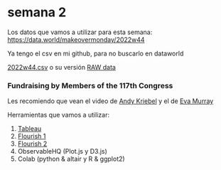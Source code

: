 # semana 2

Los datos que vamos a utilizar para esta semana: https://data.world/makeovermonday/2022w44 

Ya tengo el csv en mi github, para no buscarlo en dataworld

[2022w44.csv](2022w44.csv) o su versión [RAW data](https://aaizemberg.github.io/ecd2022a/s2/2022w44.csv)

### Fundraising by Members of the 117th Congress

Les recomiendo que vean el video de [Andy Kriebel](https://youtu.be/bORvGBqKfD4) y el de [Eva Murray](https://youtu.be/j8yQu_pEOcw)

Herramientas que vamos a utilizar:

1. [Tableau](https://aaizemberg.github.io/ecd2022a/s2/tableau.html)
2. [Flourish 1](https://aaizemberg.github.io/ecd2022a/s2/beeswarm.html)
3. [Flourish 2](https://aaizemberg.github.io/ecd2022a/s2/hbars.html)
4. ObservableHQ (Plot.js y D3.js)
5. Colab (python & altair y R & ggplot2)
